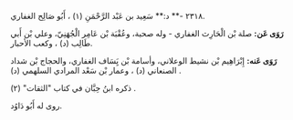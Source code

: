٢٣١٨ -** د:** سَعِيد بن عَبْد الرَّحْمَنِ (١) ، أَبُو صَالِح الغفاري.

**رَوَى عَن:** صلة بْن الْحَارِث الغفاري - وله صحبة، وعُقْبَة بْن عَامِر الْجُهَنِيّ، وعلي بْن أَبي طَالِب (د) ، وكعب الأحبار.

**رَوَى عَنه:** إِبْرَاهِيم بْن نشيط الوعلاني، وأسامة بْن يَِسَاف الغفاري، والحجاج بْن شداد الصنعاني (د) ، وعمار بْن سَعْد المرادي السلهمي (د) .

ذكره ابنُ حِبَّان في كتاب "الثقات" (٢) .

روى له أَبُو دَاوُد.